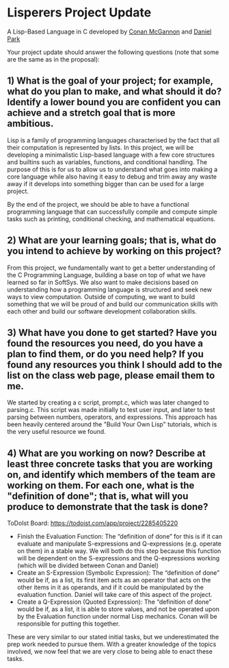 # Lisperers Project Update

A Lisp-Based Language in C developed by [Conan McGannon](https://github.com/hyrtzhyro) and [Daniel Park](https://github.com/DanPark13)

Your project update should answer the following questions (note that some are the same as in the proposal):

## 1) What is the goal of your project; for example, what do you plan to make, and what should it do?  Identify a lower bound you are confident you can achieve and a stretch goal that is more ambitious.

Lisp is a family of programming languages characterised by the fact that all their computation is represented by lists. In this project, we will be developing a minimalistic Lisp-based language with a few core structures and builtins such as variables, functions, and conditional handling. The purpose of this is for us to allow us to understand what goes into making a core language while also having it easy to debug and trim away any waste away if it develops into something bigger than can be used for a large project.

By the end of the project, we should be able to have a functional programming language that can successfully compile and compute simple tasks such as printing, conditional checking, and mathematical equations.

## 2) What are your learning goals; that is, what do you intend to achieve by working on this project?

From this project, we fundamentally want to get a better understanding of the C Programming Language, building a base on top of what we have learned so far in SoftSys. We also want to make decisions based on understanding how a programming language is structured and seek new ways to view computation. Outside of computing, we want to build something that we will be proud of and build our communication skills with each other and build our software development collaboration skills.

## 3) What have you done to get started?  Have you found the resources you need, do you have a plan to find them, or do you need help?  If you found any resources you think I should add to the list on the class web page, please email them to me.

We started by creating a c script, prompt.c, which was later changed to parsing.c. This script was made initially to test user input, and later to test parsing between numbers, operators, and expressions. This approach has been heavily centered around the "Build Your Own Lisp" tutorials, which is the very useful resource we found.

## 4) What are you working on now?  Describe at least three concrete tasks that you are working on, and identify which members of the team are working on them.  For each one, what is the "definition of done"; that is, what will you produce to demonstrate that the task is done?

ToDoIst Board: https://todoist.com/app/project/2285405220

- Finish the Evaluation Function: The “definition of done” for this is if it can evaluate and manipulate S-expressions and Q-expressions (e.g. operate on them) in a stable way. We will both do this step because this function will be dependent on the S-expressions and the Q-expressions working (which will be divided between Conan and Daniel)
- Create an S-Expression (Symbolic Expression): The “definition of done” would be if, as a list, its first item acts as an operator that acts on the other items in it as operands, and if it could be manipulated by the evaluation function. Daniel will take care of this aspect of the project.
- Create a Q-Expression (Quoted Expression): The “definition of done” would be if, as a list, it is able to store values, and not be operated upon by the Evaluation function under normal Lisp mechanics. Conan will be responsible for putting this together.

These are very similar to our stated initial tasks, but we underestimated the prep work needed to pursue them. With a greater knowledge of the topics involved, we now feel that we are very close to being able to enact these tasks.